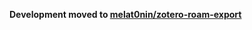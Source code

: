 **Development moved to [melat0nin/zotero-roam-export](https://github.com/melat0nin/zotero-roam-export)**
